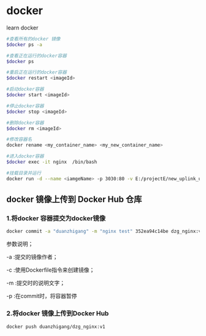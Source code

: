 # docker
learn docker


```bash
#查看所有的docker 镜像
$docker ps -a

#查看正在运行的docker容器
$docker ps

#重启正在运行的docker容器
$docker restart <imageId>

#启动docker容器
$docker start <imageId>

#停止docker容器
$docker stop <imageId>

#删除docker容器
$docker rm <imageId>

#修改容器名
docker rename <my_container_name> <my_new_container_name>

#进入docker容器
$docker exec -it nginx  /bin/bash

#挂载目录并运行
docker run -d --name <iamgeName> -p 3030:80 -v E:/projectE/new_uplink_use_git/new_uplink_payment:/opt/usen/uplink/current wqcyber/new_uplink_php:v2
```






## docker 镜像上传到 Docker Hub 仓库

### 1.将docker 容器提交为docker镜像
```bash
docker commit -a "duanzhigang" -m "nginx test" 352ea94c14be dzg_nginx:v1
```

参数说明；

-a :提交的镜像作者；

-c :使用Dockerfile指令来创建镜像；

-m :提交时的说明文字；

-p :在commit时，将容器暂停

### 2.将docker 镜像上传到Docker Hub
```bash
docker push duanzhigang/dzg_nginx:v1
```

